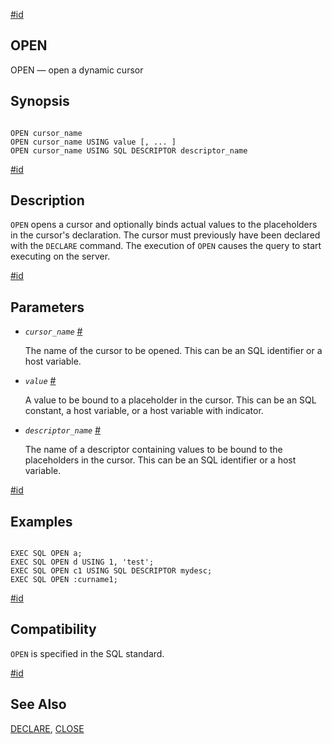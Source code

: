 [#id](#ECPG-SQL-OPEN)

## OPEN

OPEN — open a dynamic cursor

## Synopsis

```

OPEN cursor_name
OPEN cursor_name USING value [, ... ]
OPEN cursor_name USING SQL DESCRIPTOR descriptor_name
```

[#id](#id-1.7.5.20.12.3)

## Description

`OPEN` opens a cursor and optionally binds actual values to the placeholders in the cursor's declaration. The cursor must previously have been declared with the `DECLARE` command. The execution of `OPEN` causes the query to start executing on the server.

[#id](#id-1.7.5.20.12.4)

## Parameters

* *`cursor_name`* [#](#ECPG-SQL-OPEN-CURSOR-NAME)

  The name of the cursor to be opened. This can be an SQL identifier or a host variable.

* *`value`* [#](#ECPG-SQL-OPEN-VALUE)

  A value to be bound to a placeholder in the cursor. This can be an SQL constant, a host variable, or a host variable with indicator.

* *`descriptor_name`* [#](#ECPG-SQL-OPEN-DESCRIPTOR-NAME)

  The name of a descriptor containing values to be bound to the placeholders in the cursor. This can be an SQL identifier or a host variable.

[#id](#id-1.7.5.20.12.5)

## Examples

```

EXEC SQL OPEN a;
EXEC SQL OPEN d USING 1, 'test';
EXEC SQL OPEN c1 USING SQL DESCRIPTOR mydesc;
EXEC SQL OPEN :curname1;
```

[#id](#id-1.7.5.20.12.6)

## Compatibility

`OPEN` is specified in the SQL standard.

[#id](#id-1.7.5.20.12.7)

## See Also

[DECLARE](ecpg-sql-declare), [CLOSE](sql-close)